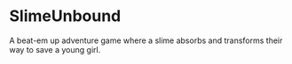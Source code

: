 # SlimeUnbound
A beat-em up adventure game where a slime absorbs and transforms their way to save a young girl.
